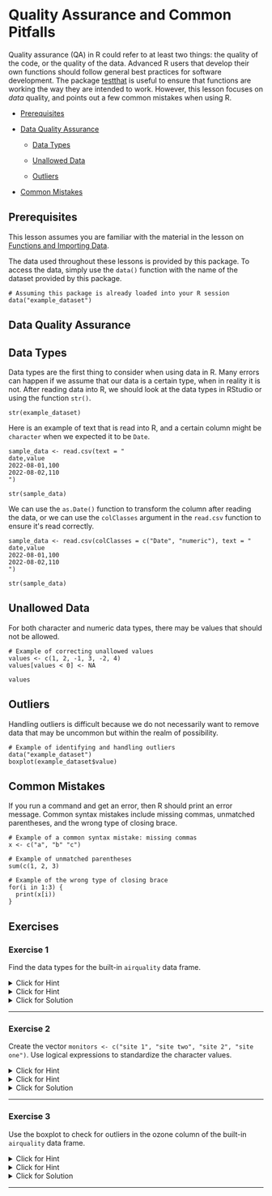 # Quality Assurance and Common Pitfalls 

Quality assurance (QA) in R could refer to at least two things: the quality of the code, or the quality of the data. Advanced R users that develop their own functions should follow general best practices for software development. The package [testthat](https://testthat.r-lib.org/) is useful to ensure that functions are working the way they are intended to work. However, this lesson focuses on _data_ quality, and points out a few common mistakes when using R.
 

- [Prerequisites](#prerequisites)

- [Data Quality Assurance](#data-quality-assurance)
  - [Data Types](#data-types)

  - [Unallowed Data](#unallowed-data)

  - [Outliers](#outliers)

- [Common Mistakes](#common-mistakes)

## Prerequisites

This lesson assumes you are familiar with the material in the lesson on [Functions and Importing Data](../2-Functions-and-Importing-Data/readme.md).

The data used throughout these lessons is provided by this package. To access the data, simply use the `data()` function with the name of the dataset provided by this package.


```{r ex-0qVQs-1, eval = TRUE, exercise = TRUE, exercise.eval = FALSE, exercise.cap = 'Load Example Data Frame'}
# Assuming this package is already loaded into your R session
data("example_dataset")

```

## Data Quality Assurance

## Data Types

Data types are the first thing to consider when using data in R. Many errors can happen if we assume that our data is a certain type, when in reality it is not. After reading data into R, we should look at the data types in RStudio or using the function `str()`.


```{r ex-VAtFt-1, eval = TRUE, exercise = TRUE, exercise.eval = FALSE, exercise.cap = 'Inspect Example Dataset Data Types'}
str(example_dataset)

```

Here is an example of text that is read into R, and a certain column might be `character` when we expected it to be `Date`.


```{r ex-B7IAk-2, eval = TRUE, exercise = TRUE, exercise.eval = FALSE, exercise.cap = 'Check Data Types'}
sample_data <- read.csv(text = "
date,value
2022-08-01,100
2022-08-02,110
")

str(sample_data)

```

We can use the `as.Date()` function to transform the column after reading the data, or we can use the `colClasses` argument in the `read.csv` function to ensure it's read correctly.


```{r ex-XBjoI-3, eval = TRUE, exercise = TRUE, exercise.eval = FALSE, exercise.cap = 'Correcting Data Types with colClasses'}
sample_data <- read.csv(colClasses = c("Date", "numeric"), text = "
date,value
2022-08-01,100
2022-08-02,110
")

str(sample_data)

```

## Unallowed Data

For both character and numeric data types, there may be values that should not be allowed.


```{r ex-szVSx-1, eval = TRUE, exercise = TRUE, exercise.eval = FALSE, exercise.cap = 'Identify and Correct Unallowed Data'}
# Example of correcting unallowed values
values <- c(1, 2, -1, 3, -2, 4)
values[values < 0] <- NA

values

```

## Outliers

Handling outliers is difficult because we do not necessarily want to remove data that may be uncommon but within the realm of possibility.


```{r ex-Mf2ja-1, eval = TRUE, exercise = TRUE, exercise.eval = FALSE, exercise.cap = 'Identify and Handle Outliers'}
# Example of identifying and handling outliers
data("example_dataset")
boxplot(example_dataset$value)

```

## Common Mistakes

If you run a command and get an error, then R should print an error message. Common syntax mistakes include missing commas, unmatched parentheses, and the wrong type of closing brace.


```{r ex-ZYFIU-1, eval = TRUE, exercise = TRUE, exercise.eval = FALSE, exercise.cap = 'Examples of Common Syntax Mistakes'}
# Example of a common syntax mistake: missing commas
x <- c("a", "b" "c")

# Example of unmatched parentheses
sum(c(1, 2, 3)

# Example of the wrong type of closing brace
for(i in 1:3) {
  print(x[i))
}

```


## Exercises


### Exercise 1

Find the data types for the built-in `airquality` data frame.

<details><summary>Click for Hint</summary>

> # Use the `data()` function to load built-in datasets in R.

</details>

<details><summary>Click for Hint</summary>

> # After loading, use the `str()` function to see the structure of the data frame, which includes data types of each column.

</details>

<details><summary>Click for Solution</summary>

#### Solution

To understand the structure and data types of the `airquality` data frame, we first load it using `data("airquality")` and then use `str(airquality)`. This command displays the data types for each column, helping us understand the dataset's structure.


```r
data("airquality")

str(airquality)

```

</details>

---


### Exercise 2

Create the vector `monitors <- c("site 1", "site two", "site 2", "site one")`. Use logical expressions to standardize the character values.

<details><summary>Click for Hint</summary>

> # Start by creating the vector with `c()`. Then, use logical indexing to identify and replace values.

</details>

<details><summary>Click for Hint</summary>

> # To standardize, identify each unique format and decide on a standard form. Use logical expressions like `monitors[monitors == "site one"] <- "site 1"` to make replacements.

</details>

<details><summary>Click for Solution</summary>

#### Solution

The goal is to standardize the naming convention within the vector `monitors`. We achieve this by identifying non-standard names and replacing them using logical expressions combined with the assignment operator `<-`. This ensures all site names follow a consistent format, enhancing data uniformity.


```r
monitors <- c("site 1", "site two", "site 2", "site one")

monitors[monitors == "site one"] <- "site 1"

monitors[monitors == "site two"] <- "site 2"

monitors

```

</details>

---


### Exercise 3

Use the boxplot to check for outliers in the ozone column of the built-in `airquality` data frame.

<details><summary>Click for Hint</summary>

> # First, load the `airquality` data frame using `data("airquality")`.

</details>

<details><summary>Click for Hint</summary>

> # Use the `boxplot()` function and specify `airquality$Ozone` as the argument to plot the ozone column.

</details>

<details><summary>Click for Solution</summary>

#### Solution

The boxplot is a convenient tool to visualize the distribution of the `Ozone` column in the `airquality` dataset, including any outliers. By using `boxplot(airquality$Ozone)`, we generate a plot that clearly shows the central tendency, dispersion, and outliers of the ozone measurements.


```r
data("airquality")

boxplot(airquality$Ozone)
```

</details>

---



